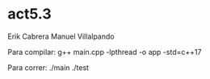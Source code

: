 # act5.3

Erik Cabrera 
Manuel Villalpando

Para compilar: 
g++ main.cpp -lpthread -o app -std=c++17 

Para correr: 
./main ./test
